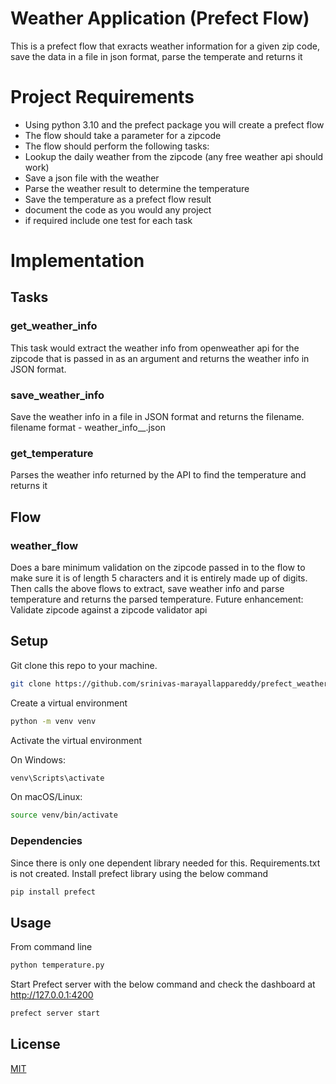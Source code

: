 # Weather Application (Prefect Flow)

This is a prefect flow that exracts weather information for a given zip code, save the data in a file in json format, parse the temperate and returns it

# Project Requirements

* Using python 3.10 and the prefect package you will create a prefect flow
* The flow should take a parameter for a zipcode
* The flow should perform the following tasks:
* Lookup the daily weather from the zipcode (any free weather api should work)
* Save a json file with the weather
* Parse the weather result to determine the temperature
* Save the temperature as a prefect flow result
* document the code as you would any project
* if required include one test for each task

# Implementation

## Tasks
### get_weather_info
This task would extract the weather info from openweather api for the zipcode that is passed in as an argument and returns the weather info in JSON format.

### save_weather_info
Save the weather info in a file in JSON format and returns the filename. 
filename format - weather_info_<zipcode>_<yyyymmddhhmmss>.json

### get_temperature
Parses the weather info returned by the API to find the temperature and returns it

## Flow
### weather_flow
Does a bare minimum validation on the zipcode passed in to the flow to make sure it is of length 5 characters and it is entirely made up of digits. Then calls the above flows to extract, save weather info and parse temperature and returns the parsed temperature.
Future enhancement: Validate zipcode against a zipcode validator api

## Setup

Git clone this repo to your machine.

```bash
git clone https://github.com/srinivas-marayallappareddy/prefect_weather_flow.git
```
Create a virtual environment

```bash
python -m venv venv
```
Activate the virtual environment

On Windows: 
```bash
venv\Scripts\activate
```

On macOS/Linux:
```bash
source venv/bin/activate
```

### Dependencies
Since there is only one dependent library needed for this. Requirements.txt is not created.
Install prefect library using the below command

```bash
pip install prefect
```

## Usage

From command line

```bash
python temperature.py
```

Start Prefect server with the below command and check the dashboard at  http://127.0.0.1:4200

```bash
prefect server start
```

## License

[MIT](https://choosealicense.com/licenses/mit/)
